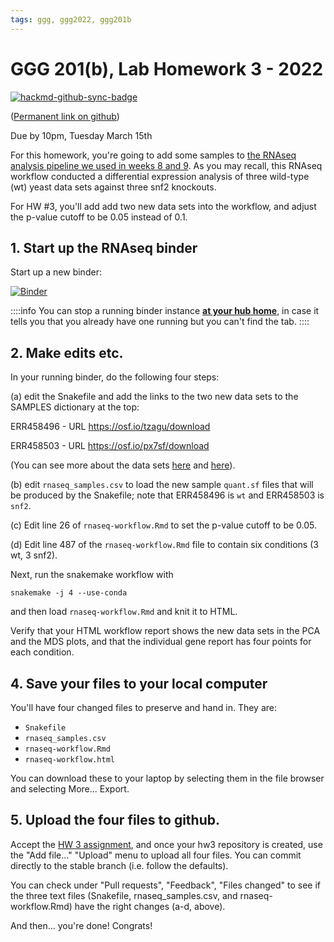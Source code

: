 ```yaml
---
tags: ggg, ggg2022, ggg201b
---
```

# GGG 201(b), Lab Homework 3 - 2022

[![hackmd-github-sync-badge](https://hackmd.io/pnzNOH5KQKmKugAFbY7RKA/badge)](https://hackmd.io/pnzNOH5KQKmKugAFbY7RKA)

([Permanent link on github](https://github.com/ngs-docs/2022-GGG201b-lab/blob/main/hw-3.md))

Due by 10pm, Tuesday March 15th

For this homework, you're going to add some samples to [the RNAseq analysis pipeline we used in weeks 8 and 9](https://hackmd.io/447eXyGsT_OmP8ySC05tyA).
As you may recall, this RNAseq workflow conducted a differential expression analysis of three wild-type (wt) yeast data sets against three snf2 knockouts.

For HW #3, you'll add
add two new data sets into the workflow, and adjust the p-value cutoff to be 0.05 instead of 0.1. 

## 1. Start up the RNAseq binder

Start up a new binder:

[![Binder](https://aws-uswest2-binder.pangeo.io/badge_logo.svg)](https://aws-uswest2-binder.pangeo.io/v2/gh/nih-cfde/rnaseq-in-the-cloud/stable?urlpath=rstudio)

::::info
You can stop a running binder instance **[at your hub home](https://hub.aws-uswest2-binder.pangeo.io/hub/home)**, in case it tells you that you already have one running but you can't find the tab.
::::

## 2. Make edits etc.

In your running binder, do the following four steps:

(a) edit the Snakefile and add the links to the two new data sets to the SAMPLES dictionary at the top:

ERR458496 - URL https://osf.io/tzagu/download

ERR458503 - URL https://osf.io/px7sf/download

(You can see more about the data sets 
[here](https://www.ebi.ac.uk/ena/browser/view/ERR458496?show=reads) and [here](https://www.ebi.ac.uk/ena/browser/view/ERR458503?show=reads)).

(b) edit `rnaseq_samples.csv` to load the new sample `quant.sf` files that will be produced by the Snakefile; note that ERR458496 is `wt` and ERR458503 is `snf2`.

(c\) Edit line 26 of `rnaseq-workflow.Rmd` to set the p-value cutoff to be 0.05.

(d) Edit line 487 of the `rnaseq-workflow.Rmd` file to contain six conditions (3 wt, 3 snf2).

Next, run the snakemake workflow with
```
snakemake -j 4 --use-conda
```
and then load `rnaseq-workflow.Rmd` and knit it to HTML.

Verify that your HTML workflow report shows the new data sets in the PCA and the MDS plots, and that the individual gene report has four points for each condition.

## 4. Save your files to your local computer

You'll have four changed files to preserve and hand in. They are:

* `Snakefile`
* `rnaseq_samples.csv`
* `rnaseq-workflow.Rmd`
* `rnaseq-workflow.html`

You can download these to your laptop by selecting them in the file browser and selecting More... Export.

## 5. Upload the four files to github.

Accept the [HW 3 assignment](https://classroom.github.com/a/tWSqU_vu), and once your hw3 repository is created, use the "Add file..." "Upload" menu to upload all four files. You can commit directly to the stable branch (i.e. follow the defaults).

You can check under "Pull requests", "Feedback", "Files changed" to see if the three text files (Snakefile, rnaseq_samples.csv, and rnaseq-workflow.Rmd) have the right changes (a-d, above).

And then... you're done! Congrats!
